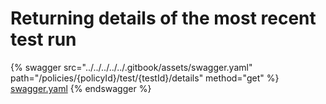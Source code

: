 # Returning details of the most recent test run

{% swagger src="../../../../../.gitbook/assets/swagger.yaml" path="/policies/{policyId}/test/{testId}/details" method="get" %}
[swagger.yaml](../../../../../.gitbook/assets/swagger.yaml)
{% endswagger %}
